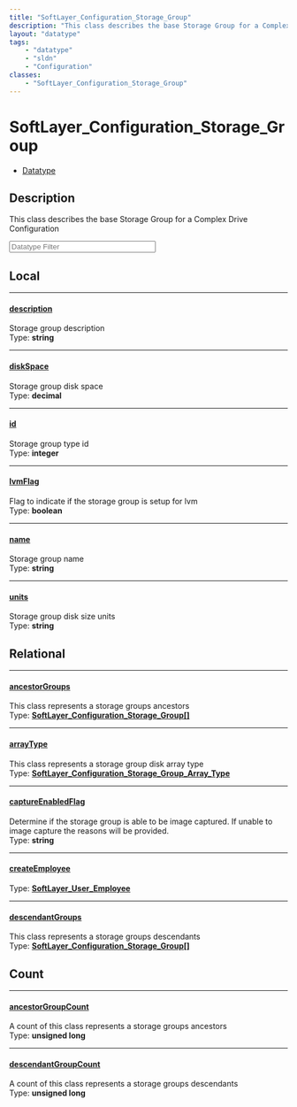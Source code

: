 ```yaml
---
title: "SoftLayer_Configuration_Storage_Group"
description: "This class describes the base Storage Group for a Complex Drive Configuration"
layout: "datatype"
tags:
    - "datatype"
    - "sldn"
    - "Configuration"
classes:
    - "SoftLayer_Configuration_Storage_Group"
---
```


# SoftLayer_Configuration_Storage_Group
<div id='service-datatype'>
    <ul id='sldn-reference-tabs'>
        <li id='datatype'> <a href='/reference/datatypes/SoftLayer_Configuration_Storage_Group' >Datatype</a></li>
    </ul>
</div>

## Description 
This class describes the base Storage Group for a Complex Drive Configuration 





<!-- Filer BEGIN -->
<div class="view-filters">
        <div class="clearfix">
            <div class="search-input-box">
                <input placeholder="Datatype Filter" onkeyup="titleSearch(inputId='prop-input', divId='properties', elementClass='prop-row')" 
                    type="text" id="prop-input" value="" size="30" maxlength="128" class="form-text">
            </div>
        </div>
</div>
<!-- Filer END -->

<div id="properties" class="content">
<div id="localProperties" class="prop-content" >

## Local
<div class="prop-row">

-----
[description]: #description
#### [description]
Storage group description   
<span class="type-label">Type: </span>**string**


</div>
<div class="prop-row">

-----
[diskSpace]: #diskspace
#### [diskSpace]
Storage group disk space   
<span class="type-label">Type: </span>**decimal**


</div>
<div class="prop-row">

-----
[id]: #id
#### [id]
Storage group type id   
<span class="type-label">Type: </span>**integer**


</div>
<div class="prop-row">

-----
[lvmFlag]: #lvmflag
#### [lvmFlag]
Flag to indicate if the storage group is setup for lvm   
<span class="type-label">Type: </span>**boolean**


</div>
<div class="prop-row">

-----
[name]: #name
#### [name]
Storage group name   
<span class="type-label">Type: </span>**string**


</div>
<div class="prop-row">

-----
[units]: #units
#### [units]
Storage group disk size units   
<span class="type-label">Type: </span>**string**


</div>
</div>
<!-- LOCAL PROPERTY END -->

<div id="relationalProperties"  class="prop-content" >

## Relational
<div class="prop-row">

-----
[ancestorGroups]: #ancestorgroups
#### [ancestorGroups]
This class represents a storage groups ancestors  
<span class="type-label">Type: </span>**<a href='/reference/datatypes/SoftLayer_Configuration_Storage_Group'>SoftLayer_Configuration_Storage_Group[] </a>**


</div>
<div class="prop-row">

-----
[arrayType]: #arraytype
#### [arrayType]
This class represents a storage group disk array type  
<span class="type-label">Type: </span>**<a href='/reference/datatypes/SoftLayer_Configuration_Storage_Group_Array_Type'>SoftLayer_Configuration_Storage_Group_Array_Type </a>**


</div>
<div class="prop-row">

-----
[captureEnabledFlag]: #captureenabledflag
#### [captureEnabledFlag]
Determine if the storage group is able to be image captured. If unable to image capture the reasons will be provided.  
<span class="type-label">Type: </span>**string**


</div>
<div class="prop-row">

-----
[createEmployee]: #createemployee
#### [createEmployee]
  
<span class="type-label">Type: </span>**<a href='/reference/datatypes/SoftLayer_User_Employee'>SoftLayer_User_Employee </a>**


</div>
<div class="prop-row">

-----
[descendantGroups]: #descendantgroups
#### [descendantGroups]
This class represents a storage groups descendants  
<span class="type-label">Type: </span>**<a href='/reference/datatypes/SoftLayer_Configuration_Storage_Group'>SoftLayer_Configuration_Storage_Group[] </a>**


</div>

## Count
<div class="prop-row">

-----
[ancestorGroupCount]: #ancestorgroupcount
#### [ancestorGroupCount]
A count of this class represents a storage groups ancestors   
<span class="type-label">Type: </span>**unsigned long**


</div>
<div class="prop-row">

-----
[descendantGroupCount]: #descendantgroupcount
#### [descendantGroupCount]
A count of this class represents a storage groups descendants   
<span class="type-label">Type: </span>**unsigned long**


</div>
</div>



